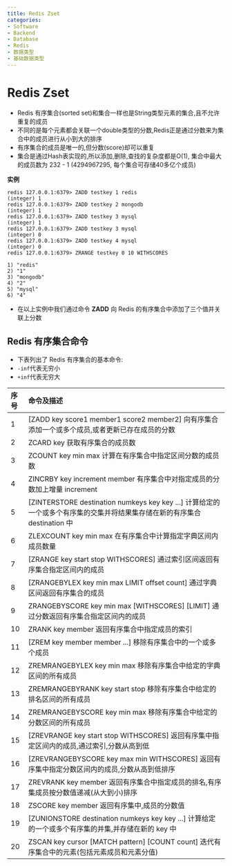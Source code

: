 ```yaml
---
title: Redis Zset
categories:
- Software
- Backend
- Database
- Redis
- 数据类型
- 基础数据类型
---
```

# Redis Zset

- Redis 有序集合(sorted set)和集合一样也是String类型元素的集合,且不允许重复的成员
- 不同的是每个元素都会关联一个double类型的分数,Redis正是通过分数来为集合中的成员进行从小到大的排序
- 有序集合的成员是唯一的,但分数(score)却可以重复
- 集合是通过Hash表实现的,所以添加,删除,查找的复杂度都是O(1), 集合中最大的成员数为 232 - 1 (4294967295, 每个集合可存储40多亿个成员)

**实例**

```shell
redis 127.0.0.1:6379> ZADD testkey 1 redis
(integer) 1
redis 127.0.0.1:6379> ZADD testkey 2 mongodb
(integer) 1
redis 127.0.0.1:6379> ZADD testkey 3 mysql
(integer) 1
redis 127.0.0.1:6379> ZADD testkey 3 mysql
(integer) 0
redis 127.0.0.1:6379> ZADD testkey 4 mysql
(integer) 0
redis 127.0.0.1:6379> ZRANGE testkey 0 10 WITHSCORES

1) "redis"
2) "1"
3) "mongodb"
4) "2"
5) "mysql"
6) "4"
```

- 在以上实例中我们通过命令 **ZADD** 向 Redis 的有序集合中添加了三个值并关联上分数

## Redis 有序集合命令

- 下表列出了 Redis 有序集合的基本命令:
- `-inf`代表无穷小
- `+inf`代表无穷大

| 序号 | 命令及描述                                                   |
| :--- | :----------------------------------------------------------- |
| 1    | [ZADD key score1 member1 score2 member2\]  向有序集合添加一个或多个成员,或者更新已存在成员的分数 |
| 2    | ZCARD key  获取有序集合的成员数                              |
| 3    | ZCOUNT key min max  计算在有序集合中指定区间分数的成员数     |
| 4    | ZINCRBY key increment member  有序集合中对指定成员的分数加上增量 increment |
| 5    | [ZINTERSTORE destination numkeys key key ...\]  计算给定的一个或多个有序集的交集并将结果集存储在新的有序集合 destination 中 |
| 6    | ZLEXCOUNT key min max  在有序集合中计算指定字典区间内成员数量 |
| 7    | [ZRANGE key start stop WITHSCORES\]  通过索引区间返回有序集合指定区间内的成员 |
| 8    | [ZRANGEBYLEX key min max LIMIT offset count\]  通过字典区间返回有序集合的成员 |
| 9    | ZRANGEBYSCORE key min max [WITHSCORES\] [LIMIT]  通过分数返回有序集合指定区间内的成员 |
| 10   | ZRANK key member  返回有序集合中指定成员的索引               |
| 11   | [ZREM key member member ...\]  移除有序集合中的一个或多个成员 |
| 12   | ZREMRANGEBYLEX key min max  移除有序集合中给定的字典区间的所有成员 |
| 13   | ZREMRANGEBYRANK key start stop  移除有序集合中给定的排名区间的所有成员 |
| 14   | ZREMRANGEBYSCORE key min max  移除有序集合中给定的分数区间的所有成员 |
| 15   | [ZREVRANGE key start stop WITHSCORES\]  返回有序集中指定区间内的成员,通过索引,分数从高到低 |
| 16   | [ZREVRANGEBYSCORE key max min WITHSCORES\]  返回有序集中指定分数区间内的成员,分数从高到低排序 |
| 17   | ZREVRANK key member  返回有序集合中指定成员的排名,有序集成员按分数值递减(从大到小)排序 |
| 18   | ZSCORE key member  返回有序集中,成员的分数值                 |
| 19   | [ZUNIONSTORE destination numkeys key key ...\]  计算给定的一个或多个有序集的并集,并存储在新的 key 中 |
| 20   | ZSCAN key cursor [MATCH pattern\] [COUNT count]  迭代有序集合中的元素(包括元素成员和元素分值) |